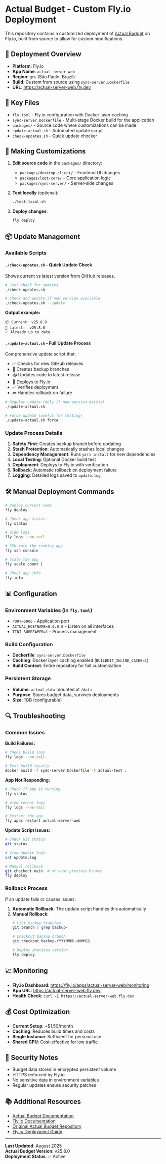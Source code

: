 # Actual Budget - Custom Fly.io Deployment

This repository contains a customized deployment of [Actual Budget](https://actualbudget.org/) on Fly.io, built from source to allow for custom modifications.

## 🚀 Deployment Overview

- **Platform**: Fly.io
- **App Name**: `actual-server-web`
- **Region**: `gru` (São Paulo, Brazil)
- **Build**: Custom from source using `sync-server.Dockerfile`
- **URL**: https://actual-server-web.fly.dev

## 📁 Key Files

- `fly.toml` - Fly.io configuration with Docker layer caching
- `sync-server.Dockerfile` - Multi-stage Docker build for the application
- `packages/` - Source code where customizations can be made
- `update-actual.sh` - Automated update script
- `check-updates.sh` - Quick update checker

## 🔧 Making Customizations

1. **Edit source code** in the `packages/` directory:
   - `packages/desktop-client/` - Frontend UI changes
   - `packages/loot-core/` - Core application logic
   - `packages/sync-server/` - Server-side changes

2. **Test locally** (optional):
   ```bash
   ./test-local.sh
   ```

3. **Deploy changes**:
   ```bash
   fly deploy
   ```

## 📦 Update Management

### Available Scripts

#### `./check-updates.sh` - Quick Update Check
Shows current vs latest version from GitHub releases.

```bash
# Just check for updates
./check-updates.sh

# Check and update if new version available
./check-updates.sh --update
```

**Output example:**
```
📦 Current: v25.8.0
🚀 Latest:  v25.8.0
✅ Already up to date
```

#### `./update-actual.sh` - Full Update Process
Comprehensive update script that:
- ✅ Checks for new GitHub releases
- 🔄 Creates backup branches
- 📥 Updates code to latest release
- 🚀 Deploys to Fly.io
- ✅ Verifies deployment
- 🔙 Handles rollback on failure

```bash
# Regular update (only if new version exists)
./update-actual.sh

# Force update (useful for testing)
./update-actual.sh force
```

### Update Process Details

1. **Safety First**: Creates backup branch before updating
2. **Stash Protection**: Automatically stashes local changes
3. **Dependency Management**: Runs `yarn install` for new dependencies
4. **Local Testing**: Optional Docker build test
5. **Deployment**: Deploys to Fly.io with verification
6. **Rollback**: Automatic rollback on deployment failure
7. **Logging**: Detailed logs saved to `update.log`

## 🛠️ Manual Deployment Commands

```bash
# Deploy current code
fly deploy

# Check app status
fly status

# View logs
fly logs --no-tail

# SSH into the running app
fly ssh console

# Scale the app
fly scale count 1

# Check app info
fly info
```

## 📊 Configuration

### Environment Variables (in `fly.toml`)
- `PORT=5006` - Application port
- `ACTUAL_HOSTNAME=0.0.0.0` - Listen on all interfaces
- `TINI_SUBREAPER=1` - Process management

### Build Configuration
- **Dockerfile**: `sync-server.Dockerfile`
- **Caching**: Docker layer caching enabled (`BUILDKIT_INLINE_CACHE=1`)
- **Build Context**: Entire repository for full customization

### Persistent Storage
- **Volume**: `actual_data` mounted at `/data`
- **Purpose**: Stores budget data, survives deployments
- **Size**: 1GB (configurable)

## 🔍 Troubleshooting

### Common Issues

**Build Failures:**
```bash
# Check build logs
fly logs --no-tail

# Test build locally
docker build -f sync-server.Dockerfile -t actual-test .
```

**App Not Responding:**
```bash
# Check if app is running
fly status

# View recent logs
fly logs --no-tail

# Restart the app
fly apps restart actual-server-web
```

**Update Script Issues:**
```bash
# Check Git status
git status

# View update logs
cat update.log

# Manual rollback
git checkout main  # or your previous branch
fly deploy
```

### Rollback Process

If an update fails or causes issues:

1. **Automatic Rollback**: The update script handles this automatically
2. **Manual Rollback**:
   ```bash
   # List backup branches
   git branch | grep backup-

   # Checkout backup branch
   git checkout backup-YYYYMMDD-HHMMSS

   # Deploy previous version
   fly deploy
   ```

## 📈 Monitoring

- **Fly.io Dashboard**: https://fly.io/apps/actual-server-web/monitoring
- **App URL**: https://actual-server-web.fly.dev
- **Health Check**: `curl -I https://actual-server-web.fly.dev`

## 💰 Cost Optimization

- **Current Setup**: ~$1.50/month
- **Caching**: Reduces build times and costs
- **Single Instance**: Sufficient for personal use
- **Shared CPU**: Cost-effective for low traffic

## 🔐 Security Notes

- Budget data stored in encrypted persistent volume
- HTTPS enforced by Fly.io
- No sensitive data in environment variables
- Regular updates ensure security patches

## 📚 Additional Resources

- [Actual Budget Documentation](https://actualbudget.org/docs)
- [Fly.io Documentation](https://fly.io/docs/)
- [Original Actual Budget Repository](https://github.com/actualbudget/actual)
- [Fly.io Deployment Guide](https://actualbudget.org/docs/install/fly)

---

**Last Updated**: August 2025  
**Actual Budget Version**: v25.8.0  
**Deployment Status**: ✅ Active
